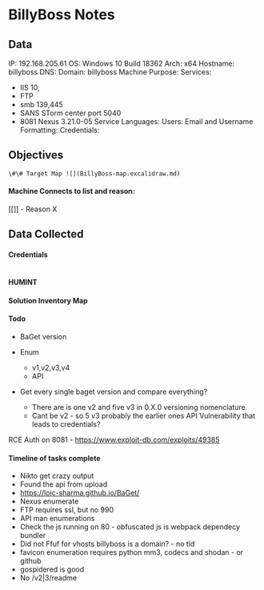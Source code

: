 # BillyBoss Notes

## Data 

IP: 192.168.205.61
OS: Windows 10 Build 18362
Arch: x64 
Hostname: billyboss
DNS:
Domain: billyboss
Machine Purpose: 
Services:
- IIS 10,
- FTP
- smb 139,445 
- SANS STorm center port 5040
- 8081 Nexus 3.21.0-05 
Service Languages:
Users:
Email and Username Formatting:
Credentials:

## Objectives

`\#\# Target Map ![](BillyBoss-map.excalidraw.md)`

#### Machine Connects to list and reason:

[[]] - Reason X

## Data Collected

#### Credentials
```
```

#### HUMINT


#### Solution Inventory Map


#### Todo 

- BaGet version
- Enum 
	- v1,v2,v3,v4
	- API


- Get every single baget version and compare everything?
	- There are is one v2 and five v3 in 0.X.0 versioning nomenclature.  
	- Cant be v2 - so 5 v3 probably the earlier ones 
API Vulnerability that leads to credentials?


RCE Auth on 8081 - https://www.exploit-db.com/exploits/49385
#### Timeline of tasks complete
      
- Nikto get crazy output
- Found the api from upload 
- https://loic-sharma.github.io/BaGet/
- Nexus enumerate
- FTP requires ssl, but no 990
- API man enumerations
- Check the js running on  80 - obfuscated js is webpack dependecy bundler 
- Did not Ffuf for vhosts billyboss is a domain? - no tld
- favicon enumeration requires python mm3, codecs and shodan - or github  
- gospidered is good
- No /v2|3/readme